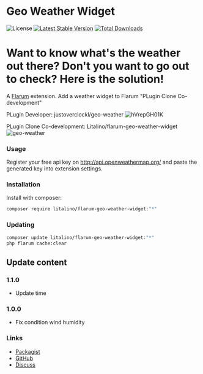 # Geo Weather Widget

![License](https://img.shields.io/badge/license-MIT-blue.svg) [![Latest Stable Version](https://poser.pugx.org/litalino/flarum-geo-weather-widget/v)](https://packagist.org/packages/litalino/flarum-geo-weather-widget) [![Total Downloads](https://poser.pugx.org/litalino/flarum-geo-weather-widget/downloads)](https://packagist.org/packages/litalino/flarum-geo-weather-widget)

# Want to know what's the weather out there? Don't you want to go out to check? Here is the solution!

A [Flarum](http://flarum.org) extension. Add a weather widget to Flarum "PLugin Clone Co-development"


PLugin Developer: justoverclockl/geo-weather
![hVrepGH01K](https://user-images.githubusercontent.com/79002016/127768086-a72a2a12-2b72-47a5-8317-acf63e6a851f.gif)

PLugin Clone Co-development: Litalino/flarum-geo-weather-widget
![geo-weather](https://github.com/Litalino/flarum-geo-weather-widget/assets/99712477/d77aa4c0-dfbf-4106-ac5d-94c0dbeeaab6)


### Usage

Register your free api key on http://api.openweathermap.org/ and paste the generated key into extension settings.

### Installation

Install with composer:

```sh
composer require litalino/flarum-geo-weather-widget:"*"
```

### Updating

```sh
composer update litalino/flarum-geo-weather-widget:"*"
php flarum cache:clear
```
## Update content

### 1.1.0
* Update time
### 1.0.0
* Fix condition wind humidity

### Links

- [Packagist](https://packagist.org/packages/litalino/flarum-geo-weather-widget)
- [GitHub](https://github.com/litalino/flarum-geo-weather-widget)
- [Discuss](https://discuss.flarum.org/d/33649-geo-weather-widget)
